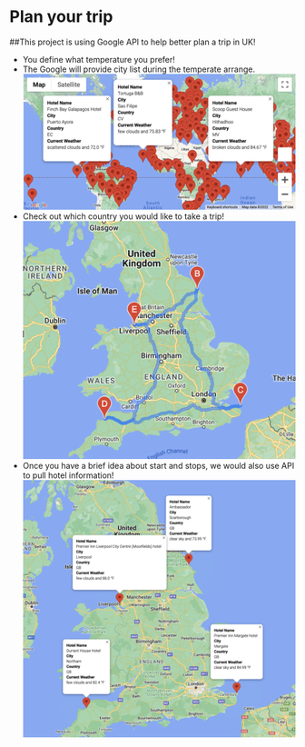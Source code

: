 # Plan your trip

##This project is using Google API to help better plan a trip in UK! 
- You define what temperature you prefer!
- The Google will provide city list during the temperate arrange.
  ![WeatherPy_vacation_map](Vacation_Search/WeatherPy_vacation_map.png)
- Check out which country you would like to take a trip!
  ![WeatherPy_travel_map](Vacation_Itinerary/WeatherPy_travel_map.png)
- Once you have a brief idea about start and stops, we would also use API to pull hotel information! 
  ![WeatherPy_travel_map_markers](Vacation_Itinerary/WeatherPy_travel_map_markers.png)
